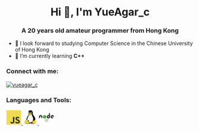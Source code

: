 <h1 align="center">Hi 👋, I'm YueAgar_c</h1>
<h3 align="center">A 20 years old amateur programmer from Hong Kong</h3>

- 🏫 I look forward to studying Computer Science in the Chinese University of Hong Kong
- 🌱 I’m currently learning **C++**

<h3 align="left">Connect with me:</h3>
<p align="left">
<a href="https://discord.gg/5a2xEgWuRP" target="blank"><img align="center" src="https://raw.githubusercontent.com/rahuldkjain/github-profile-readme-generator/master/src/images/icons/Social/discord.svg" alt="yueagar_c" height="30" width="40" /></a>
</p>

<h3 align="left">Languages and Tools:</h3>
<p align="left"> <a href="https://developer.mozilla.org/en-US/docs/Web/JavaScript" target="_blank" rel="noreferrer"> <img src="https://raw.githubusercontent.com/devicons/devicon/master/icons/javascript/javascript-original.svg" alt="javascript" width="40" height="40"/> </a> <a href="https://www.linux.org/" target="_blank" rel="noreferrer"> <img src="https://raw.githubusercontent.com/devicons/devicon/master/icons/linux/linux-original.svg" alt="linux" width="40" height="40"/> </a> <a href="https://nodejs.org" target="_blank" rel="noreferrer"> <img src="https://raw.githubusercontent.com/devicons/devicon/master/icons/nodejs/nodejs-original-wordmark.svg" alt="nodejs" width="40" height="40"/> </a> </p>
